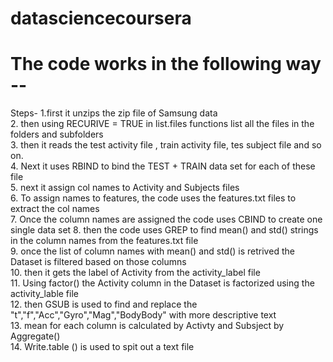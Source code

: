# datasciencecoursera

# The code works in the following way -- 
Steps- 
1.first it unzips the zip file of Samsung data  
2. then using RECURIVE = TRUE in list.files functions list all the files in the folders and subfolders  
3. then it reads the test activity file , train activity file, tes subject file and so on.  
4. Next it uses RBIND to bind the TEST + TRAIN data set for each of these file   
5. next it assign col names to Activity and Subjects files   
6. To assign names to features, the code uses the features.txt files to extract the col names   
7. Once the column names are assigned the code uses CBIND to create one single data set 
8. then the code uses GREP to find mean() and std() strings in the column names from the features.txt file  
9. once the list of column names with mean() and std() is retrived the Dataset is filtered based on those columns  
10. then it gets the label of Activity from the activity_label file  
11. Using factor() the Activity column in the Dataset is factorized using the activity_lable file  
12. then GSUB is used to find and replace the "t","f","Acc","Gyro","Mag","BodyBody" with more descriptive text  
13. mean for each column is calculated by Activty and Subsject by Aggregate()  
14. Write.table () is used to spit out a text file
